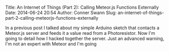 Title: An Internet of Things (Part 2): Calling Meteor.js Functions Externally
Date: 2014-06-24 20:54
Author: Conner Swann
Slug: an-internet-of-things-part-2-calling-meteorjs-functions-externally

In a previous post I talked about my simple Arduino sketch that contacts a Meteor.js server and feeds it a value read from a Photoresistor. Now I'm going to detail how I hacked together the server. Just an advanced warning, I'm not an expert with Meteor and I'm going

</p>
